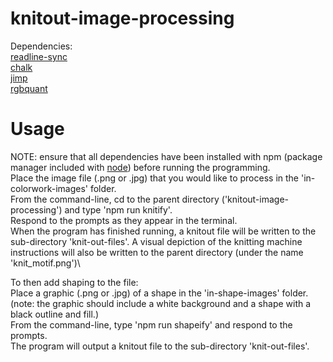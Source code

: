 # knitout-image-processing

Dependencies:\
 [readline-sync](https://www.npmjs.com/package/readline-sync)\
 [chalk](https://www.npmjs.com/package/chalk)\
 [jimp](https://www.npmjs.com/package/jimp)\
 [rgbquant](https://www.npmjs.com/package/rgbquant)

# Usage

NOTE: ensure that all dependencies have been installed with npm (package manager included with [node](https://nodejs.org/en/download/)) before running the programming.\
Place the image file (.png or .jpg) that you would like to process in the 'in-colorwork-images' folder.\
From the command-line, cd to the parent directory ('knitout-image-processing') and type 'npm run knitify'.\
Respond to the prompts as they appear in the terminal.\
When the program has finished running, a knitout file will be written to the sub-directory 'knit-out-files'. A visual depiction of the knitting machine instructions will also be written to the parent directory (under the name 'knit_motif.png')\

To then add shaping to the file:\
Place a graphic (.png or .jpg) of a shape in the 'in-shape-images' folder. (note: the graphic should include a white background and a shape with a black outline and fill.)\
From the command-line, type 'npm run shapeify' and respond to the prompts.\
The program will output a knitout file to the sub-directory 'knit-out-files'.
